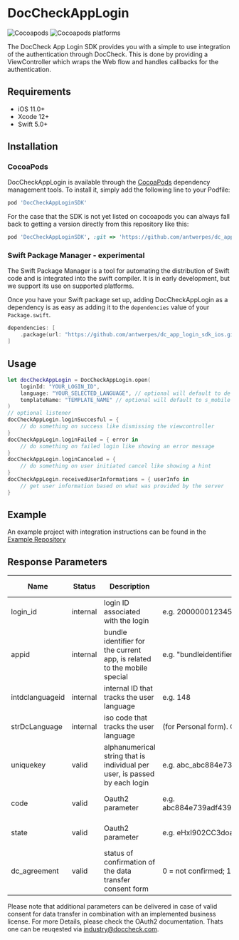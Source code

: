 # DocCheckAppLogin

![Cocoapods](https://img.shields.io/cocoapods/v/DocCheckAppLoginSDK)
![Cocoapods platforms](https://img.shields.io/cocoapods/p/DocCheckAppLoginSDK)

The DocCheck App Login SDK provides you with a simple to use integration of the authentication through DocCheck. This is done by providing a ViewController which wraps the Web flow and handles callbacks for the authentication.

## Requirements

- iOS 11.0+
- Xcode 12+
- Swift 5.0+

## Installation

### CocoaPods

DocCheckAppLogin is available through the [CocoaPods](https://cocoapods.org) dependency management tools. To install
it, simply add the following line to your Podfile:

```ruby
pod 'DocCheckAppLoginSDK'
```

For the case that the SDK is not yet listed on cocoapods you can always fall back to getting a version directly from this repository like this:

```ruby
pod 'DocCheckAppLoginSDK', :git => 'https://github.com/antwerpes/dc_app_login_sdk_ios.git', :tag => '0.1.3'
```

### Swift Package Manager - experimental

The Swift Package Manager is a tool for automating the distribution of Swift code and is integrated into the swift compiler. It is in early development, but we support its use on supported platforms.

Once you have your Swift package set up, adding DocCheckAppLogin as a dependency is as easy as adding it to the `dependencies` value of your `Package.swift`.

```swift
dependencies: [
    .package(url: "https://github.com/antwerpes/dc_app_login_sdk_ios.git", .upToNextMajor(from: "1.0.0"))
]
```

## Usage

```swift
let docCheckAppLogin = DocCheckAppLogin.open(
    loginId: "YOUR_LOGIN_ID",
    language: "YOUR_SELECTED_LANGUAGE", // optional will default to de
    templateName: "TEMPLATE_NAME" // optional will default to s_mobile
)
// optional listener
docCheckAppLogin.loginSuccesful = {
    // do something on success like dismissing the viewcontroller
}
docCheckAppLogin.loginFailed = { error in
    // do something on failed login like showing an error message
}
docCheckAppLogin.loginCanceled = {
    // do something on user initiated cancel like showing a hint
}
docCheckAppLogin.receivedUserInformations = { userInfo in
    // get user information based on what was provided by the server
}
```

## Example

An example project with integration instructions can be found in the [Example Repository](https://github.com/antwerpes/dc_app_login_sdk_ios_example)

## Response Parameters

| Name           |Status   |Description                                                                | Value                                                               | License Type     |
|----------------|---------|---------------------------------------------------------------------------|---------------------------------------------------------------------|------------------|
|login_id        |internal |login ID associated with the login                                         |e.g. 200000012345                                                    |all               |
|appid           |internal |bundle identifier for the current app, is related to the mobile special    |e.g. "bundleidentifier"                                              |all   		    |
|intdclanguageid |internal |internal ID that tracks the user language                                  |e.g. 148                                                             |all               |
|strDcLanguage   |internal |iso code that tracks the user language                                     |(for Personal form). One of "de", "en"/"com", "fr", "nl", "it", "es".|all               |
|uniquekey       |valid    |alphanumerical string that is individual per user, is passed by each login |e.g. abc_abc884e739adf439ed521720acb5b232                            |economy + business|
|code            |valid    |Oauth2 parameter                                                           |e.g. abc884e739adf439ed521720acb5b232abc884e739adf439ed521720acb5b232|economy + business|
|state           |valid    |Oauth2 parameter                                                           |e.g. eHxI902CC3doao1                                                 |economy + business|
|dc_agreement    |valid    |status of confirmation of the data transfer consent form                   |0 = not confirmed; 1 = confirmed                                     |business          |

Please note that additional parameters can be delivered in case of valid consent for data transfer in combination with an implemented business license. For more Details, please check the OAuth2 documentation. Thats one can be reuqested via industry@doccheck.com. 
